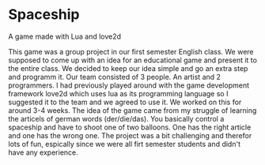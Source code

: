 # Spaceship
 A game made with Lua and love2d

This game was a group project in our first semester English class. We were supposed to come up with an idea for an educational game and present it to the entire class. We decided to keep our idea simple and go an extra step and programm it. Our team consisted of 3 people. An artist and 2 programmers. I had previously played around with the game development framework love2d which uses lua as its programming language so I suggested it to the team and we agreed to use it. We worked on this for around 3-4 weeks. The idea of the game came from my struggle of learning the articels of german words (der/die/das). You basically control a spaceship and have to shoot one of two balloons. One has the right article and one has the wrong one.
The project was a bit challenging and therefor lots of fun, espically since we were all firt semester students and didn't have any experience. 
